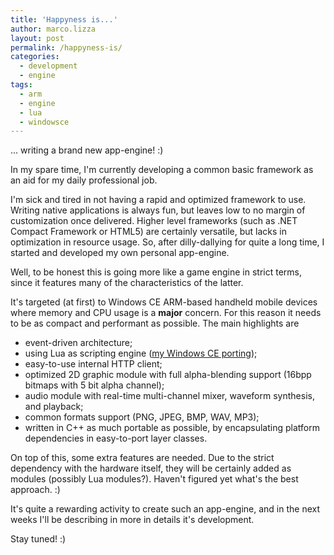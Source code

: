```yaml
---
title: 'Happyness is...'
author: marco.lizza
layout: post
permalink: /happyness-is/
categories:
  - development
  - engine
tags:
  - arm
  - engine
  - lua
  - windowsce
---
```

... writing a brand new app-engine! :)

In my spare time, I'm currently developing a common basic framework as an aid for my daily professional job.

I'm sick and tired in not having a rapid and optimized framework to use. Writing native applications is always fun, but leaves low to no margin of customization once delivered. Higher level frameworks (such as .NET Compact Framework or HTML5) are certainly versatile, but lacks in optimization in resource usage. So, after dilly-dallying for quite a long time, I started and developed my own personal app-engine.

Well, to be honest this is going more like a game engine in strict terms, since it features many of the characteristics of the latter.

It's targeted (at first) to Windows CE ARM-based handheld mobile devices where memory and CPU usage is a **major** concern. For this reason it needs to be as compact and performant as possible. The main highlights are

* event-driven architecture;
* using Lua as scripting engine ([my Windows CE porting](http://luace.codeplex.com));
* easy-to-use internal HTTP client;
* optimized 2D graphic module with full alpha-blending support (16bpp bitmaps with 5 bit alpha channel);
* audio module with real-time multi-channel mixer, waveform synthesis, and playback;
* common formats support (PNG, JPEG, BMP, WAV, MP3);
* written in C++ as much portable as possible, by encapsulating platform dependencies in easy-to-port layer classes.

On top of this, some extra features are needed. Due to the strict dependency with the hardware itself, they will be certainly added as modules (possibly Lua modules?). Haven't figured yet what's the best approach. :)

It's quite a rewarding activity to create such an app-engine, and in the next weeks I'll be describing in more in details it's development.

Stay tuned! :)
